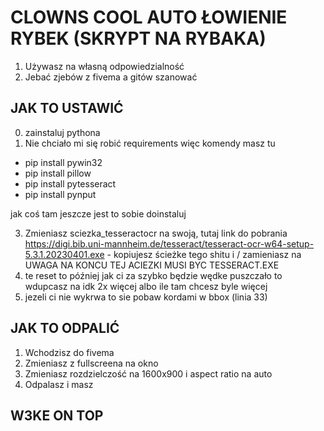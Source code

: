 # CLOWNS COOL AUTO ŁOWIENIE RYBEK (SKRYPT NA RYBAKA)

1. Używasz na własną odpowiedzialność
2. Jebać zjebów z fivema a gitów szanować

## JAK TO USTAWIĆ

0. zainstaluj pythona
1. Nie chciało mi się robić requirements więc komendy masz tu

 - pip install pywin32
 - pip install pillow
 - pip install pytesseract
 - pip install pynput

jak coś tam jeszcze jest to sobie doinstaluj
   
3. Zmieniasz sciezka_tesseractocr na swoją, tutaj link do pobrania https://digi.bib.uni-mannheim.de/tesseract/tesseract-ocr-w64-setup-5.3.1.20230401.exe - kopiujesz ścieżke tego shitu i / zamieniasz na \
UWAGA NA KONCU TEJ ACIEZKI MUSI BYC TESSERACT.EXE
4. te reset to później jak ci za szybko będzie wędke puszczało to wdupcasz na idk 2x więcej albo ile tam chcesz byle więcej
5. jezeli ci nie wykrwa to sie pobaw kordami w bbox (linia 33)

## JAK TO ODPALIĆ
1. Wchodzisz do fivema
2. Zmieniasz z fullscreena na okno
3. Zmieniasz rozdzielczość na 1600x900 i aspect ratio na auto
4. Odpalasz i masz

## W3KE ON TOP

